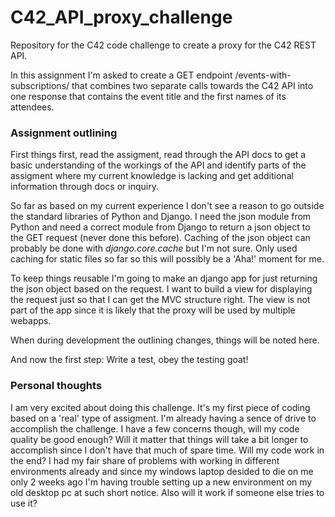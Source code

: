 # C42_API_proxy_challenge
Repository for the C42 code challenge to create a proxy for the C42 REST API.

In this assignment I'm asked to create a GET endpoint /events-with-subscriptions/ that combines two separate calls towards the C42 API into one response that contains the event title and the first names of its attendees.

### Assignment outlining
First things first, read the assigment, read through the API docs to get a basic understanding of the workings of the API and identify parts of the assigment where my current knowledge is lacking and get additional information through docs or inquiry.

So far as based on my current experience I don't see a reason to go outside the standard libraries of Python and Django. I need the json module from Python and need a correct module from Django to return a json object to the GET request (never done this before). Caching of the json object can probably be done with *django.core.cache* but I'm not sure. Only used caching for static files so far so this will possibly be a 'Aha!' moment for me.

To keep things reusable I'm going to make an django app for just returning the json object based on the request. I want to build a view for displaying the request just so that I can get the MVC structure right. The view is not part of the app since it is likely that the proxy will be used by multiple webapps.

When during development the outlining changes, things will be noted here.

And now the first step: Write a test, obey the testing goat!

### Personal thoughts
I am very excited about doing this challenge. It's my first piece of coding based on a 'real' type of assigment. I'm already having a sence of drive to accomplish the challenge. I have a few concerns though, will my code quality be good enough? Will it matter that things will take a bit longer to accomplish since I don't have that much of spare time.
Will my code work in the end? I had my fair share of problems with working in different environments already and since my windows laptop desided to die on me only 2 weeks ago I'm having trouble setting up a new environment on my old desktop pc at such short notice. Also will it work if someone else tries to use it? 

